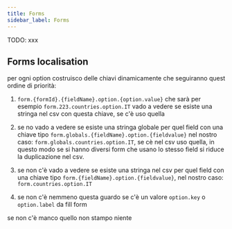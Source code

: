 ```yaml
---
title: Forms
sidebar_label: Forms
---
```


TODO: xxx

## Forms localisation

per ogni option costruisco delle chiavi dinamicamente che seguiranno quest ordine di priorità:

1. `form.{​​​​​​​​formId}​​​​​​​​.{​​​​​​​​fieldName}​​​​​​​​.option.{​​​​​​​​option.value}`
   che sarà per esempio `form.223.countries.option.IT` vado a vedere se esiste una stringa nel csv con questa chiave, se c'è uso quella

2. se no vado a vedere se esiste una stringa globale per quel field con una chiave tipo `form.globals.{​​​​​​​​​​​​​fieldName}​​​​​​​​​​​​​.option.{​​​​​​​​​​​​​fieldvalue}` ​​​​​​​​​​​​​nel nostro caso: `form.globals.countries.option.IT`, se cè nel csv uso quella, in questo modo se si hanno diversi form che usano lo stesso field si riduce la duplicazione nel csv.

3. se non c'è vado a vedere se esiste una stringa nel csv per quel field con una chiave tipo `form.{​​​​​​​​fieldName}​​​​​​​​.option.{​​​​​​​​fieldvalue}`​​​​​​​, nel nostro caso: `form.countries.option.IT`

4. se non c'è nemmeno questa guardo se c'è un valore `option.key` o `option.label` da fill form

se non c'è manco quello non stampo niente
